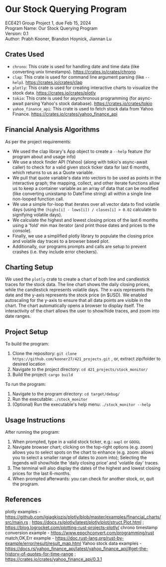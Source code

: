 # Our Stock Querying Program
ECE421 Group Project 1, due Feb 15, 2024  
Program Name: Our Stock Querying Program  
Version: 0.1  
Author: Prabh Kooner, Brandon Hoynick, Jiannan Lu  

## Crates Used
- `chrono`: This crate is used for handling date and time data (like converting unix timestamps).  https://crates.io/crates/chrono
- `clap`: This crate is used for command line argument parsing (like `--help`). https://crates.io/crates/clap
- `plotly`: This crate is used for creating interactive charts to visualize the stock data. https://crates.io/crates/plotly
- `tokio`: This crate is used for asynchronous programming (for async-await parsing Yahoo's stock database). https://crates.io/crates/tokio
- `yahoo_finance_api`: This crate is used to fetch stock data from Yahoo Finance. https://crates.io/crates/yahoo_finance_api

## Financial Analysis Algorithms
As per the project requirements:
- We used the clap library's App object to create a `--help` feature (for program about and usage info)
- We use a stock finder API (Yahoo) (along with tokio's async-await caller) to check for a valid given stock ticker data for last 6 months, which returns to us as a Quote variable.
- We pull that quote variable's data into vectors to be used as points in the interactive graph; the mapping, collect, and other iterate functions allow us to keep a container variable as an array of data that can be modified (like converting unixstamp to DateTime string) all within a single line non-looped function call.
- We use a simple for-loop that iterates over all vector data to find volatile days (using the `(highs[i] - lows[i]) / closes[i] > 0.02` calculate to signifying volatile days).
- We calculate the highest and lowest closing prices of the last 6 months using a 'fold' min max iterator (and print those dates and prices to the console).
- Finally, we use a simplified plotly library to populate the closing price and volatile day traces to a browser based plot.
- Additionally, our programs prompts and calls are setup to prevent crashes (i.e. they include error checkers).

## Charting Setup
We used the `plotly` crate to create a chart of both line and candlestick traces for the stock data. The line chart shows the daily closing prices, while the candlestick represents volatile days. The x-axis represents the date and the y-axis represents the stock price (in $USD). We enabled autoscaling for the y-axis to ensure that all data points are visible in the chart. The chart automatically opens a browser to display itself. The interactivity of the chart allows the user to show/hide traces, and zoom into date ranges.

## Project Setup
To build the program:
1. Clone the repository: `git clone https://github.com/kooner27/421_projects.git` , or, extract zip/folder to desired location
2. Navigate to the project directory: `cd 421_projects/stock_monitor/`
3. Build the project: `cargo build`

To run the program:
1. Navigate to the program directory: `cd target/debug/`
2. Run the executable: `./stock_monitor`
3. (Optional) Run the executable's help menu: `./stock_monitor --help`

## Usage Instructions
After running the program:
1. When prompted, type in a valid stock ticker, e.g.: `aapl` or `GOOGL`
2. Navigate browser chart; clicking on the top-right options (e.g. zoom) allows you to select spots on the chart to enhance (e.g. zoom: allows you to select a smaller range of dates to zoom into); Selecting the legends will show/hide the 'daily closing price' and 'volatile day' traces.
3. The terminal will also display the dates of the highest and lowest closing prices for the last 6-months.
4. When prompted afterwards: you can check for another stock, or, quit the program.

## References
plotly examples - https://github.com/igiagkiozis/plotly/blob/master/examples/financial_charts/src/main.rs ; https://docs.rs/plotly/latest/plotly/plot/struct.Plot.html ; https://blog.logrocket.com/plotting-rust-projects-plotly/
chrono timestamp conversion example - https://www.epochconvert.com/programming/rust
match,OK,Err example -  https://doc.rust-lang.org/rust-by-example/error/result/result_map.html
Yahoo stock data examples - https://docs.rs/yahoo_finance_api/latest/yahoo_finance_api/#get-the-history-of-quotes-for-time-range ; https://crates.io/crates/yahoo_finance_api/0.3.1
